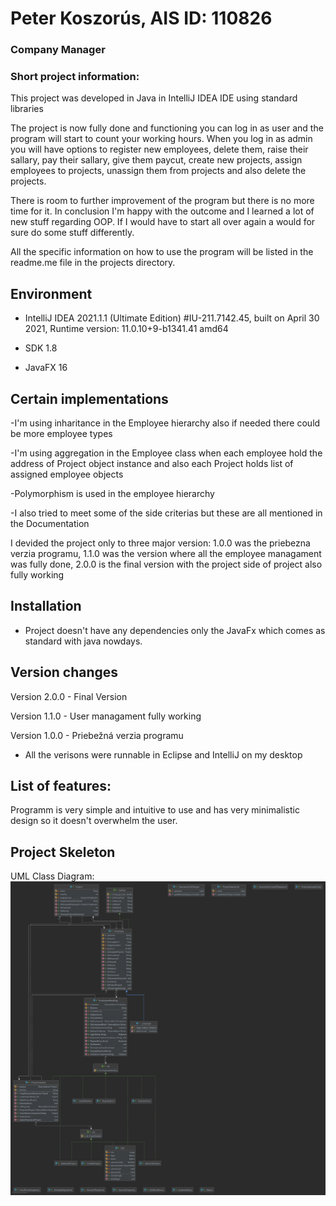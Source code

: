 # Peter Koszorús, AIS ID: 110826

### Company Manager

### Short project information:	
This project was developed in Java in IntelliJ IDEA IDE using standard libraries

The project is now fully done and functioning you can log in as user and the program will start to count your working hours. When you log in as admin
you will have options to register new employees, delete them, raise their sallary, pay their sallary, give them paycut, create new projects, assign employees to projects, unassign them from projects and also delete the projects.

There is room to further improvement of the program but there is no more time for it. In conclusion I'm happy with the outcome and I learned a lot of new stuff regarding OOP. If I would have to start all over again a would for sure do some stuff differently.

All the specific information on how to use the program will be listed in the readme.me file in the projects directory.

## Environment
- IntelliJ IDEA 2021.1.1 (Ultimate Edition) #IU-211.7142.45, built on April 30 2021, Runtime version: 11.0.10+9-b1341.41 amd64

- SDK 1.8 
- JavaFX 16

## Certain implementations

-I'm using inharitance in the Employee hierarchy also if needed there could be more employee types

-I'm using aggregation in the Employee class when each employee hold the address of Project object instance and also each Project holds list of assigned employee objects

-Polymorphism is used in the employee hierarchy

-I also tried to meet some of the side criterias but these are all mentioned in the Documentation

I devided the project only to three major version: 1.0.0 was the priebezna verzia programu, 1.1.0 was the version where all the employee managament was fully done, 2.0.0 is the final version with the project side of project also fully working 

## Installation

- Project doesn't have any dependencies only the JavaFx which comes as standard with java nowdays.

## Version changes

Version 2.0.0 - Final Version

Version 1.1.0 - User managament fully working

Version 1.0.0 - Priebežná verzia programu

- All the verisons were runnable in Eclipse and IntelliJ on my desktop

## List of features:

Programm is very simple and intuitive to use and has very minimalistic design so it doesn't overwhelm the user.

## Project Skeleton
UML Class Diagram:
![Screenshot](UML_diagram.png)
